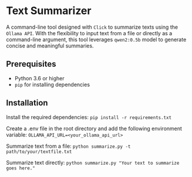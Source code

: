 # Text Summarizer

A command-line tool designed with `Click` to summarize texts using the `Ollama API`. With the flexibility to input text from a file or directly as a command-line argument, this tool leverages `qwen2:0.5b` model to generate concise and meaningful summaries.

## Prerequisites

- Python 3.6 or higher
- `pip` for installing dependencies

## Installation

Install the required dependencies:
`pip install -r requirements.txt`

Create a .env file in the root directory and add the following environment variable:
`OLLAMA_API_URL=<your_ollama_api_url>`

Summarize text from a file:
`python summarize.py -t path/to/your/textfile.txt`

Summarize text directly:
`python summarize.py "Your text to summarize goes here."`

